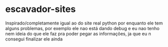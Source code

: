 # escavador-sites
Inspirado/completamente igual ao do site real python
por enquanto ele tem alguns problemas, por exemplo ele nao está dando debug e eu nao tenho nem ideia do que ele faz pra poder pegar as informações, ja que eu n consegui finalizar ele ainda
